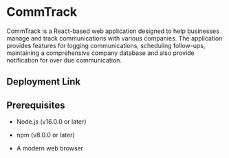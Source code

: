 # CommTrack

CommTrack is a React-based web application designed to help businesses manage and track communications with various companies. The application provides features for logging communications, scheduling follow-ups, maintaining a comprehensive company database and also provide notification for over due communication.


## Deployment Link


## Prerequisites
* Node.js (v16.0.0 or later)

* npm (v8.0.0 or later)

* A modern web browser









